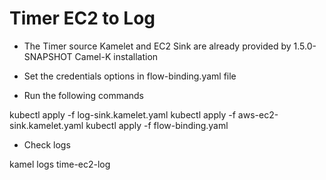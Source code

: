 # Timer EC2 to Log

- The Timer source Kamelet and EC2 Sink are already provided by 1.5.0-SNAPSHOT Camel-K installation

- Set the credentials options in flow-binding.yaml file

- Run the following commands

kubectl apply -f log-sink.kamelet.yaml
kubectl apply -f aws-ec2-sink.kamelet.yaml
kubectl apply -f flow-binding.yaml

- Check logs

kamel logs time-ec2-log
